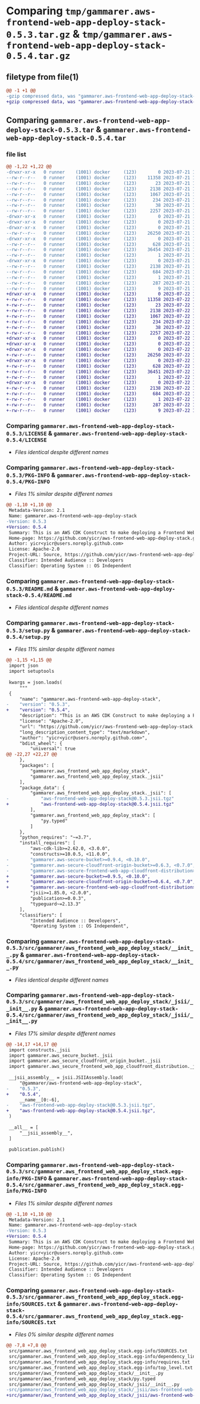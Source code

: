 # Comparing `tmp/gammarer.aws-frontend-web-app-deploy-stack-0.5.3.tar.gz` & `tmp/gammarer.aws-frontend-web-app-deploy-stack-0.5.4.tar.gz`

## filetype from file(1)

```diff
@@ -1 +1 @@
-gzip compressed data, was "gammarer.aws-frontend-web-app-deploy-stack-0.5.3.tar", last modified: Fri Jul 21 19:14:00 2023, max compression
+gzip compressed data, was "gammarer.aws-frontend-web-app-deploy-stack-0.5.4.tar", last modified: Sat Jul 22 19:14:13 2023, max compression
```

## Comparing `gammarer.aws-frontend-web-app-deploy-stack-0.5.3.tar` & `gammarer.aws-frontend-web-app-deploy-stack-0.5.4.tar`

### file list

```diff
@@ -1,22 +1,22 @@
-drwxr-xr-x   0 runner    (1001) docker     (123)        0 2023-07-21 19:14:00.245340 gammarer.aws-frontend-web-app-deploy-stack-0.5.3/
--rw-r--r--   0 runner    (1001) docker     (123)    11358 2023-07-21 19:13:45.000000 gammarer.aws-frontend-web-app-deploy-stack-0.5.3/LICENSE
--rw-r--r--   0 runner    (1001) docker     (123)       23 2023-07-21 19:13:45.000000 gammarer.aws-frontend-web-app-deploy-stack-0.5.3/MANIFEST.in
--rw-r--r--   0 runner    (1001) docker     (123)     2138 2023-07-21 19:14:00.245340 gammarer.aws-frontend-web-app-deploy-stack-0.5.3/PKG-INFO
--rw-r--r--   0 runner    (1001) docker     (123)     1067 2023-07-21 19:13:45.000000 gammarer.aws-frontend-web-app-deploy-stack-0.5.3/README.md
--rw-r--r--   0 runner    (1001) docker     (123)      234 2023-07-21 19:13:45.000000 gammarer.aws-frontend-web-app-deploy-stack-0.5.3/pyproject.toml
--rw-r--r--   0 runner    (1001) docker     (123)       38 2023-07-21 19:14:00.245340 gammarer.aws-frontend-web-app-deploy-stack-0.5.3/setup.cfg
--rw-r--r--   0 runner    (1001) docker     (123)     2257 2023-07-21 19:13:45.000000 gammarer.aws-frontend-web-app-deploy-stack-0.5.3/setup.py
-drwxr-xr-x   0 runner    (1001) docker     (123)        0 2023-07-21 19:14:00.241340 gammarer.aws-frontend-web-app-deploy-stack-0.5.3/src/
-drwxr-xr-x   0 runner    (1001) docker     (123)        0 2023-07-21 19:14:00.241340 gammarer.aws-frontend-web-app-deploy-stack-0.5.3/src/gammarer/
-drwxr-xr-x   0 runner    (1001) docker     (123)        0 2023-07-21 19:14:00.245340 gammarer.aws-frontend-web-app-deploy-stack-0.5.3/src/gammarer/aws_frontend_web_app_deploy_stack/
--rw-r--r--   0 runner    (1001) docker     (123)    26250 2023-07-21 19:13:45.000000 gammarer.aws-frontend-web-app-deploy-stack-0.5.3/src/gammarer/aws_frontend_web_app_deploy_stack/__init__.py
-drwxr-xr-x   0 runner    (1001) docker     (123)        0 2023-07-21 19:14:00.245340 gammarer.aws-frontend-web-app-deploy-stack-0.5.3/src/gammarer/aws_frontend_web_app_deploy_stack/_jsii/
--rw-r--r--   0 runner    (1001) docker     (123)      628 2023-07-21 19:13:45.000000 gammarer.aws-frontend-web-app-deploy-stack-0.5.3/src/gammarer/aws_frontend_web_app_deploy_stack/_jsii/__init__.py
--rw-r--r--   0 runner    (1001) docker     (123)    36454 2023-07-21 19:13:45.000000 gammarer.aws-frontend-web-app-deploy-stack-0.5.3/src/gammarer/aws_frontend_web_app_deploy_stack/_jsii/aws-frontend-web-app-deploy-stack@0.5.3.jsii.tgz
--rw-r--r--   0 runner    (1001) docker     (123)        1 2023-07-21 19:13:45.000000 gammarer.aws-frontend-web-app-deploy-stack-0.5.3/src/gammarer/aws_frontend_web_app_deploy_stack/py.typed
-drwxr-xr-x   0 runner    (1001) docker     (123)        0 2023-07-21 19:14:00.245340 gammarer.aws-frontend-web-app-deploy-stack-0.5.3/src/gammarer.aws_frontend_web_app_deploy_stack.egg-info/
--rw-r--r--   0 runner    (1001) docker     (123)     2138 2023-07-21 19:14:00.000000 gammarer.aws-frontend-web-app-deploy-stack-0.5.3/src/gammarer.aws_frontend_web_app_deploy_stack.egg-info/PKG-INFO
--rw-r--r--   0 runner    (1001) docker     (123)      684 2023-07-21 19:14:00.000000 gammarer.aws-frontend-web-app-deploy-stack-0.5.3/src/gammarer.aws_frontend_web_app_deploy_stack.egg-info/SOURCES.txt
--rw-r--r--   0 runner    (1001) docker     (123)        1 2023-07-21 19:14:00.000000 gammarer.aws-frontend-web-app-deploy-stack-0.5.3/src/gammarer.aws_frontend_web_app_deploy_stack.egg-info/dependency_links.txt
--rw-r--r--   0 runner    (1001) docker     (123)      287 2023-07-21 19:14:00.000000 gammarer.aws-frontend-web-app-deploy-stack-0.5.3/src/gammarer.aws_frontend_web_app_deploy_stack.egg-info/requires.txt
--rw-r--r--   0 runner    (1001) docker     (123)        9 2023-07-21 19:14:00.000000 gammarer.aws-frontend-web-app-deploy-stack-0.5.3/src/gammarer.aws_frontend_web_app_deploy_stack.egg-info/top_level.txt
+drwxr-xr-x   0 runner    (1001) docker     (123)        0 2023-07-22 19:14:13.632744 gammarer.aws-frontend-web-app-deploy-stack-0.5.4/
+-rw-r--r--   0 runner    (1001) docker     (123)    11358 2023-07-22 19:13:58.000000 gammarer.aws-frontend-web-app-deploy-stack-0.5.4/LICENSE
+-rw-r--r--   0 runner    (1001) docker     (123)       23 2023-07-22 19:13:58.000000 gammarer.aws-frontend-web-app-deploy-stack-0.5.4/MANIFEST.in
+-rw-r--r--   0 runner    (1001) docker     (123)     2138 2023-07-22 19:14:13.632744 gammarer.aws-frontend-web-app-deploy-stack-0.5.4/PKG-INFO
+-rw-r--r--   0 runner    (1001) docker     (123)     1067 2023-07-22 19:13:58.000000 gammarer.aws-frontend-web-app-deploy-stack-0.5.4/README.md
+-rw-r--r--   0 runner    (1001) docker     (123)      234 2023-07-22 19:13:58.000000 gammarer.aws-frontend-web-app-deploy-stack-0.5.4/pyproject.toml
+-rw-r--r--   0 runner    (1001) docker     (123)       38 2023-07-22 19:14:13.632744 gammarer.aws-frontend-web-app-deploy-stack-0.5.4/setup.cfg
+-rw-r--r--   0 runner    (1001) docker     (123)     2257 2023-07-22 19:13:58.000000 gammarer.aws-frontend-web-app-deploy-stack-0.5.4/setup.py
+drwxr-xr-x   0 runner    (1001) docker     (123)        0 2023-07-22 19:14:13.632744 gammarer.aws-frontend-web-app-deploy-stack-0.5.4/src/
+drwxr-xr-x   0 runner    (1001) docker     (123)        0 2023-07-22 19:14:13.632744 gammarer.aws-frontend-web-app-deploy-stack-0.5.4/src/gammarer/
+drwxr-xr-x   0 runner    (1001) docker     (123)        0 2023-07-22 19:14:13.632744 gammarer.aws-frontend-web-app-deploy-stack-0.5.4/src/gammarer/aws_frontend_web_app_deploy_stack/
+-rw-r--r--   0 runner    (1001) docker     (123)    26250 2023-07-22 19:13:58.000000 gammarer.aws-frontend-web-app-deploy-stack-0.5.4/src/gammarer/aws_frontend_web_app_deploy_stack/__init__.py
+drwxr-xr-x   0 runner    (1001) docker     (123)        0 2023-07-22 19:14:13.632744 gammarer.aws-frontend-web-app-deploy-stack-0.5.4/src/gammarer/aws_frontend_web_app_deploy_stack/_jsii/
+-rw-r--r--   0 runner    (1001) docker     (123)      628 2023-07-22 19:13:58.000000 gammarer.aws-frontend-web-app-deploy-stack-0.5.4/src/gammarer/aws_frontend_web_app_deploy_stack/_jsii/__init__.py
+-rw-r--r--   0 runner    (1001) docker     (123)    36451 2023-07-22 19:13:58.000000 gammarer.aws-frontend-web-app-deploy-stack-0.5.4/src/gammarer/aws_frontend_web_app_deploy_stack/_jsii/aws-frontend-web-app-deploy-stack@0.5.4.jsii.tgz
+-rw-r--r--   0 runner    (1001) docker     (123)        1 2023-07-22 19:13:58.000000 gammarer.aws-frontend-web-app-deploy-stack-0.5.4/src/gammarer/aws_frontend_web_app_deploy_stack/py.typed
+drwxr-xr-x   0 runner    (1001) docker     (123)        0 2023-07-22 19:14:13.632744 gammarer.aws-frontend-web-app-deploy-stack-0.5.4/src/gammarer.aws_frontend_web_app_deploy_stack.egg-info/
+-rw-r--r--   0 runner    (1001) docker     (123)     2138 2023-07-22 19:14:13.000000 gammarer.aws-frontend-web-app-deploy-stack-0.5.4/src/gammarer.aws_frontend_web_app_deploy_stack.egg-info/PKG-INFO
+-rw-r--r--   0 runner    (1001) docker     (123)      684 2023-07-22 19:14:13.000000 gammarer.aws-frontend-web-app-deploy-stack-0.5.4/src/gammarer.aws_frontend_web_app_deploy_stack.egg-info/SOURCES.txt
+-rw-r--r--   0 runner    (1001) docker     (123)        1 2023-07-22 19:14:13.000000 gammarer.aws-frontend-web-app-deploy-stack-0.5.4/src/gammarer.aws_frontend_web_app_deploy_stack.egg-info/dependency_links.txt
+-rw-r--r--   0 runner    (1001) docker     (123)      287 2023-07-22 19:14:13.000000 gammarer.aws-frontend-web-app-deploy-stack-0.5.4/src/gammarer.aws_frontend_web_app_deploy_stack.egg-info/requires.txt
+-rw-r--r--   0 runner    (1001) docker     (123)        9 2023-07-22 19:14:13.000000 gammarer.aws-frontend-web-app-deploy-stack-0.5.4/src/gammarer.aws_frontend_web_app_deploy_stack.egg-info/top_level.txt
```

### Comparing `gammarer.aws-frontend-web-app-deploy-stack-0.5.3/LICENSE` & `gammarer.aws-frontend-web-app-deploy-stack-0.5.4/LICENSE`

 * *Files identical despite different names*

### Comparing `gammarer.aws-frontend-web-app-deploy-stack-0.5.3/PKG-INFO` & `gammarer.aws-frontend-web-app-deploy-stack-0.5.4/PKG-INFO`

 * *Files 1% similar despite different names*

```diff
@@ -1,10 +1,10 @@
 Metadata-Version: 2.1
 Name: gammarer.aws-frontend-web-app-deploy-stack
-Version: 0.5.3
+Version: 0.5.4
 Summary: This is an AWS CDK Construct to make deploying a Frontend Web App (SPA) deploy to S3 behind CloudFront.
 Home-page: https://github.com/yicr/aws-frontend-web-app-deploy-stack.git
 Author: yicr<yicr@users.noreply.github.com>
 License: Apache-2.0
 Project-URL: Source, https://github.com/yicr/aws-frontend-web-app-deploy-stack.git
 Classifier: Intended Audience :: Developers
 Classifier: Operating System :: OS Independent
```

### Comparing `gammarer.aws-frontend-web-app-deploy-stack-0.5.3/README.md` & `gammarer.aws-frontend-web-app-deploy-stack-0.5.4/README.md`

 * *Files identical despite different names*

### Comparing `gammarer.aws-frontend-web-app-deploy-stack-0.5.3/setup.py` & `gammarer.aws-frontend-web-app-deploy-stack-0.5.4/setup.py`

 * *Files 11% similar despite different names*

```diff
@@ -1,15 +1,15 @@
 import json
 import setuptools
 
 kwargs = json.loads(
     """
 {
     "name": "gammarer.aws-frontend-web-app-deploy-stack",
-    "version": "0.5.3",
+    "version": "0.5.4",
     "description": "This is an AWS CDK Construct to make deploying a Frontend Web App (SPA) deploy to S3 behind CloudFront.",
     "license": "Apache-2.0",
     "url": "https://github.com/yicr/aws-frontend-web-app-deploy-stack.git",
     "long_description_content_type": "text/markdown",
     "author": "yicr<yicr@users.noreply.github.com>",
     "bdist_wheel": {
         "universal": true
@@ -22,27 +22,27 @@
     },
     "packages": [
         "gammarer.aws_frontend_web_app_deploy_stack",
         "gammarer.aws_frontend_web_app_deploy_stack._jsii"
     ],
     "package_data": {
         "gammarer.aws_frontend_web_app_deploy_stack._jsii": [
-            "aws-frontend-web-app-deploy-stack@0.5.3.jsii.tgz"
+            "aws-frontend-web-app-deploy-stack@0.5.4.jsii.tgz"
         ],
         "gammarer.aws_frontend_web_app_deploy_stack": [
             "py.typed"
         ]
     },
     "python_requires": "~=3.7",
     "install_requires": [
         "aws-cdk-lib>=2.62.0, <3.0.0",
         "constructs>=10.0.5, <11.0.0",
-        "gammarer.aws-secure-bucket>=0.9.4, <0.10.0",
-        "gammarer.aws-secure-cloudfront-origin-bucket>=0.6.3, <0.7.0",
-        "gammarer.aws-secure-frontend-web-app-cloudfront-distribution>=0.6.3, <0.7.0",
+        "gammarer.aws-secure-bucket>=0.9.5, <0.10.0",
+        "gammarer.aws-secure-cloudfront-origin-bucket>=0.6.4, <0.7.0",
+        "gammarer.aws-secure-frontend-web-app-cloudfront-distribution>=0.6.4, <0.7.0",
         "jsii>=1.85.0, <2.0.0",
         "publication>=0.0.3",
         "typeguard~=2.13.3"
     ],
     "classifiers": [
         "Intended Audience :: Developers",
         "Operating System :: OS Independent",
```

### Comparing `gammarer.aws-frontend-web-app-deploy-stack-0.5.3/src/gammarer/aws_frontend_web_app_deploy_stack/__init__.py` & `gammarer.aws-frontend-web-app-deploy-stack-0.5.4/src/gammarer/aws_frontend_web_app_deploy_stack/__init__.py`

 * *Files identical despite different names*

### Comparing `gammarer.aws-frontend-web-app-deploy-stack-0.5.3/src/gammarer/aws_frontend_web_app_deploy_stack/_jsii/__init__.py` & `gammarer.aws-frontend-web-app-deploy-stack-0.5.4/src/gammarer/aws_frontend_web_app_deploy_stack/_jsii/__init__.py`

 * *Files 17% similar despite different names*

```diff
@@ -14,17 +14,17 @@
 import constructs._jsii
 import gammarer.aws_secure_bucket._jsii
 import gammarer.aws_secure_cloudfront_origin_bucket._jsii
 import gammarer.aws_secure_frontend_web_app_cloudfront_distribution._jsii
 
 __jsii_assembly__ = jsii.JSIIAssembly.load(
     "@gammarer/aws-frontend-web-app-deploy-stack",
-    "0.5.3",
+    "0.5.4",
     __name__[0:-6],
-    "aws-frontend-web-app-deploy-stack@0.5.3.jsii.tgz",
+    "aws-frontend-web-app-deploy-stack@0.5.4.jsii.tgz",
 )
 
 __all__ = [
     "__jsii_assembly__",
 ]
 
 publication.publish()
```

### Comparing `gammarer.aws-frontend-web-app-deploy-stack-0.5.3/src/gammarer.aws_frontend_web_app_deploy_stack.egg-info/PKG-INFO` & `gammarer.aws-frontend-web-app-deploy-stack-0.5.4/src/gammarer.aws_frontend_web_app_deploy_stack.egg-info/PKG-INFO`

 * *Files 1% similar despite different names*

```diff
@@ -1,10 +1,10 @@
 Metadata-Version: 2.1
 Name: gammarer.aws-frontend-web-app-deploy-stack
-Version: 0.5.3
+Version: 0.5.4
 Summary: This is an AWS CDK Construct to make deploying a Frontend Web App (SPA) deploy to S3 behind CloudFront.
 Home-page: https://github.com/yicr/aws-frontend-web-app-deploy-stack.git
 Author: yicr<yicr@users.noreply.github.com>
 License: Apache-2.0
 Project-URL: Source, https://github.com/yicr/aws-frontend-web-app-deploy-stack.git
 Classifier: Intended Audience :: Developers
 Classifier: Operating System :: OS Independent
```

### Comparing `gammarer.aws-frontend-web-app-deploy-stack-0.5.3/src/gammarer.aws_frontend_web_app_deploy_stack.egg-info/SOURCES.txt` & `gammarer.aws-frontend-web-app-deploy-stack-0.5.4/src/gammarer.aws_frontend_web_app_deploy_stack.egg-info/SOURCES.txt`

 * *Files 0% similar despite different names*

```diff
@@ -7,8 +7,8 @@
 src/gammarer.aws_frontend_web_app_deploy_stack.egg-info/SOURCES.txt
 src/gammarer.aws_frontend_web_app_deploy_stack.egg-info/dependency_links.txt
 src/gammarer.aws_frontend_web_app_deploy_stack.egg-info/requires.txt
 src/gammarer.aws_frontend_web_app_deploy_stack.egg-info/top_level.txt
 src/gammarer/aws_frontend_web_app_deploy_stack/__init__.py
 src/gammarer/aws_frontend_web_app_deploy_stack/py.typed
 src/gammarer/aws_frontend_web_app_deploy_stack/_jsii/__init__.py
-src/gammarer/aws_frontend_web_app_deploy_stack/_jsii/aws-frontend-web-app-deploy-stack@0.5.3.jsii.tgz
+src/gammarer/aws_frontend_web_app_deploy_stack/_jsii/aws-frontend-web-app-deploy-stack@0.5.4.jsii.tgz
```

